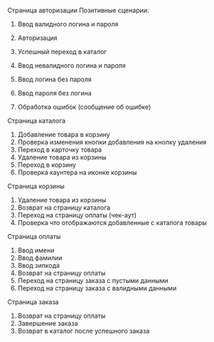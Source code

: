 Страница авторизации
Позитивные сценарии:
1. Ввод валидного логина и пароля
2. Авторизация
3. Успешный переход в каталог 

1. Ввод невалидного логина и пароля
2. Ввод логина без пароля
3. Ввод пароля без логина
4. Обработка ошибок (сообщение об ошибке)

Страница каталога
1. Добавление товара в корзину
2. Проверка изменения кнопки добавления на кнопку удаления
2. Переход в карточку товара
3. Удаление товара из корзины
4. Переход в корзину 
5. Проверка каунтера на иконке корзины

Страница корзины
1. Удаление товара из корзины 
2. Возврат на страницу каталога
3. Переход на страницу оплаты (чек-аут)
4. Проверка что отображаются добавленные с каталога товары

Страница оплаты
1. Ввод имени
2. Ввод фамилии
3. Ввод зипкода 
4. Возврат на страницу оплаты
5. Переход на страницу заказа с пустыми данными
6. Переход на страницу заказа с валидными данными 

Страница заказа
1. Возврат на страницу оплаты
2. Завершение заказа
3. Возврат в каталог после успешного заказа 